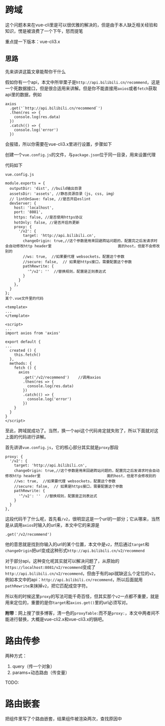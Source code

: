 # 跨域

这个问题本来在vue-cli里是可以很优雅的解决的，但是由于本人缺乏相关经验和知识，愣是被浪费了一个下午，怒而提笔

重点提一下版本：vue-cli3.x

## 思路

先来讲讲这篇文章能帮你干什么

假如你有一个api，本文中所举栗子是`http://api.bilibili.cn/recommend`，这是一个死数据接口，但是很合适用来讲解。但是你不能直接用`axios`或者`fetch`获取api里的数据，例如

```
axios
  .get('`http://api.bilibili.cn/recommend`')
  .then(res => {
    console.log(res.data)
  })
  .catch(() => {
    console.log('error')
  })
```

会报错，所以你需要在vue-cli3.x里进行设置，步骤如下

创建一个`vue.config.js`的文件，与`package.json`位于同一目录，用来设置代理

代码如下

```
vue.config.js
```

```
module.exports = {
  outputDir: 'dist', //build输出目录
  assetsDir: 'assets', //静态资源目录（js, css, img）
  // lintOnSave: false, //是否开启eslint
  devServer: {
    host: 'localhost',
    port: '8081',
    https: false, //是否使用https协议
    hotOnly: false, //是否开启热更新
    proxy: {
      '/v2': {
        target: 'http://api.bilibili.cn',
        changeOrigin: true,//这个参数是用来回避跨站问题的，配置完之后发请求时会自动修改http header里								面的host，但是不会修改别的
        //ws: true,  //如果要代理 websockets，配置这个参数
        //secure: false,  // 如果是https接口，需要配置这个参数
        pathRewrite: {
          '^/v2': ''  //替换规则，配置是正则表达式
        }
      }
    },
  }
};
某个.vue文件里的代码
```

```
<template>
...
</template>

<script>
...
import axios from 'axios'

export default {
...
  created () {
    this.fetch()
  },
  methods: {
    fetch () {
      axios
        .get('/v2/recommend')    //调用axios
        .then(res => {
          console.log(res.data)
        })
        .catch(() => {
          console.log('error')
        })
    }
  }
}
</script>
```

至此，跨域就成功了。当然，换一个api这个代码肯定就失败了，所以下面就对这上面的代码进行讲解。

首先讲讲`vue.config.js`，它的核心部分其实就是`proxy`那段

```
proxy: {
  '/v2': {
    target: 'http://api.bilibili.cn',
    changeOrigin: true,//这个参数是用来回避跨站问题的，配置完之后发请求时会自动修改http header里								面的host，但是不会修改别的
    //ws: true,  //如果要代理 websockets，配置这个参数
    //secure: false,  // 如果是https接口，需要配置这个参数
    pathRewrite: {
      '^/v2': ''  //替换规则，配置是正则表达式
    }
  }
},
```

这段代码干了什么呢，首先看`/v2`，很明显这是一个url的一部分；它从哪来，当然是从调用`axios`时输入的url来，本文中它的来源是

```
.get('/v2/recommend')
```

他的意思就是找到你输入的url的某个位置，本文中是`v2`，然后通过`target`和`changeOrigin`把url变成这种形式`http://api.bilibili.cn/v2/recommend`

对于部分api，这种变化呢其实就可以解决问题了，从原始的`https://localhost:8081/v2/recommend`变成了`http://api.bilibili.cn/v2/recommend`，但由于有的api就缺这么个定位的`v2`，例如本文中的api：`http://api.bilibili.cn/recommend`，所以后面就用`pathRewrite`来抹掉`v2`，把它匹配成空字符。

所以有的时候这里`proxy`的写法可能千奇百怪，但其实那个`v2`一点都不重要，就是用来定位的，重要的是你`target`和`axios.get()`里的url必须写对。

**附带**：网上搜了很多博客，清一色的`proxyTable:`而不是`proxy:`，本文中两者间不能进行替换，大概是vue-cli2.x和vue-cli3.x的锅吧。

# 路由传参

两种方式：

1. query（传一个对象）
2. params+动态路由（传变量）

TODO:

# 路由嵌套

把组件里写了个路由嵌套，结果组件被渲染两次，查找原因中